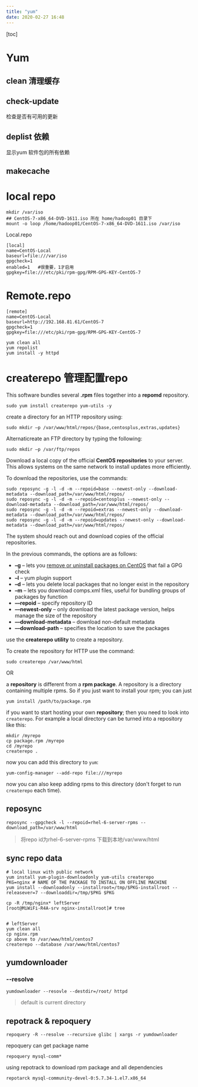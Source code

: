 ```yaml
---
title: "yum"
date: 2020-02-27 16:48
---
```

[toc]



# Yum





## clean 清理缓存



## check-update

检查是否有可用的更新



## deplist 依赖

显示yum 软件包的所有依赖





## makecache



# local repo

```
mkdir /var/iso
## CentOS-7-x86_64-DVD-1611.iso 所在 home/hadoop01 目录下
mount -o loop /home/hadoop01/CentOS-7-x86_64-DVD-1611.iso /var/iso
```



Local.repo

```
[local]
name=CentOS-Local
baseurl=file:///var/iso
gpgcheck=1
enabled=1   #很重要，1才启用
gpgkey=file:///etc/pki/rpm-gpg/RPM-GPG-KEY-CentOS-7
```



# Remote.repo

```
[remote]
name=CentOS-Local
baseurl=http://192.168.81.61/CentOS-7
gpgcheck=1
gpgkey=file:///etc/pki/rpm-gpg/RPM-GPG-KEY-CentOS-7
```



```
yum clean all
yum repolist
yum install -y httpd
```



# createrepo 管理配置repo

This software bundles several **.rpm** files together into a **repomd** repository.

```
sudo yum install createrepo yum-utils -y 
```



 create a directory for an HTTP repository using:

```output
sudo mkdir –p /var/www/html/repos/{base,centosplus,extras,updates}
```

Alternaticreate an FTP directory by typing the following:

```output
sudo mkdir –p /var/ftp/repos
```



Download a local copy of the official **CentOS repositories** to your server. This allows systems on the same network to install updates more efficiently.

To download the repositories, use the commands:

```output
sudo reposync -g -l -d -m --repoid=base --newest-only --download-metadata --download_path=/var/www/html/repos/
sudo reposync -g -l -d -m --repoid=centosplus --newest-only --download-metadata --download_path=/var/www/html/repos/
sudo reposync -g -l -d -m --repoid=extras --newest-only --download-metadata --download_path=/var/www/html/repos/
sudo reposync -g -l -d -m --repoid=updates --newest-only --download-metadata --download_path=/var/www/html/repos/
```

The system should reach out and download copies of the official repositories.

In the previous commands, the options are as follows:



- **–g** – lets you [remove or uninstall packages on CentOS](https://phoenixnap.com/kb/centos-uninstall-remove-package) that fail a GPG check
- **–l** – yum plugin support
- **–d** – lets you delete local packages that no longer exist in the repository
- **–m** – lets you download comps.xml files, useful for bundling groups of packages by function
- **––repoid** – specify repository ID
- **––newest-only** – only download the latest package version, helps manage the size of the repository
- **––download-metadata** – download non-default metadata
- **––download-path** – specifies the location to save the packages



use the **createrepo utility** to create a repository.

To create the repository for HTTP use the command:

```output
sudo createrepo /var/www/html
```



OR

a **repository** is different from a **rpm package**. A repository is a directory containing multiple rpms. So if you just want to install your rpm; you can just

```
yum install /path/to/package.rpm
```

if you want to start hosting your own **repository**; then you need to look into `createrepo`. For example a local directory can be turned into a repository like this:

```
mkdir /myrepo
cp package.rpm /myrepo
cd /myrepo
createrepo .
```

now you can add this directory to `yum`:

```
yum-config-manager --add-repo file:///myrepo
```

now you can also keep adding rpms to this directory (don't forget to run `createrepo` each time).



## reposync

```
reposync --gpgcheck -l --repoid=rhel-6-server-rpms --download_path=/var/www/html
```

> 将repo id为rhel-6-server-rpms 下载到本地/var/www/html





## sync repo data

```
# local linux with public network
yum install yum-plugin-downloadonly yum-utils createrepo
PKG=nginx # NAME OF THE PACKAGE TO INSTALL ON OFFLINE MACHINE
yum install --downloadonly --installroot=/tmp/$PKG-installroot --releasever=7 --downloaddir=/tmp/$PKG $PKG

cp -R /tmp/nginx* leftServer
[root@MiWiFi-R4A-srv nginx-installroot]# tree


# leftServer
yum clean all
cp nginx.rpm 
cp above to /var/www/html/centos7
createrepo --database /var/www/html/centos7
```





## yumdownloader



### --resolve

```
yumdownloader --resovle --destdir=/root/ httpd
```

> default is current directory





## repotrack & repoquery

```
repoquery -R --resolve --recursive glibc | xargs -r yumdownloader
```

repoquery can get package name

```
repoquery mysql-comm*
```





using repotrack to download rpm package and all dependencies

```
repotarck mysql-community-devel-0:5.7.34-1.el7.x86_64
```

